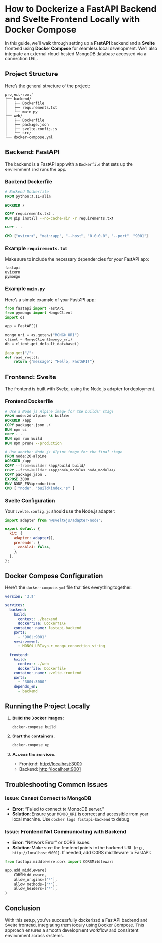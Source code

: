 # How to Dockerize a FastAPI Backend and Svelte Frontend Locally with Docker Compose

In this guide, we’ll walk through setting up a **FastAPI** backend and a **Svelte** frontend using **Docker Compose** for seamless local development. We’ll also integrate an external cloud-hosted MongoDB database accessed via a connection URL.

## Project Structure

Here’s the general structure of the project:

```
project-root/
├── backend/
│   ├── Dockerfile
│   ├── requirements.txt
│   └── main.py
├── web/
│   ├── Dockerfile
│   ├── package.json
│   ├── svelte.config.js
│   └── src/
└── docker-compose.yml
```

## Backend: FastAPI

The backend is a FastAPI app with a `Dockerfile` that sets up the environment and runs the app.

### Backend Dockerfile

```dockerfile
# Backend Dockerfile
FROM python:3.11-slim

WORKDIR /

COPY requirements.txt .
RUN pip install --no-cache-dir -r requirements.txt

COPY . .

CMD ["uvicorn", "main:app", "--host", "0.0.0.0", "--port", "9001"]
```

### Example `requirements.txt`

Make sure to include the necessary dependencies for your FastAPI app:

```
fastapi
uvicorn
pymongo
```

### Example `main.py`

Here’s a simple example of your FastAPI app:

```python
from fastapi import FastAPI
from pymongo import MongoClient
import os

app = FastAPI()

mongo_uri = os.getenv("MONGO_URI")
client = MongoClient(mongo_uri)
db = client.get_default_database()

@app.get("/")
def read_root():
    return {"message": "Hello, FastAPI!"}
```

## Frontend: Svelte

The frontend is built with Svelte, using the Node.js adapter for deployment.

### Frontend Dockerfile

```dockerfile
# Use a Node.js Alpine image for the builder stage
FROM node:20-alpine AS builder
WORKDIR /app
COPY package*.json ./
RUN npm ci
COPY . .
RUN npm run build
RUN npm prune --production

# Use another Node.js Alpine image for the final stage
FROM node:20-alpine
WORKDIR /app
COPY --from=builder /app/build build/
COPY --from=builder /app/node_modules node_modules/
COPY package.json .
EXPOSE 3000
ENV NODE_ENV=production
CMD [ "node", "build/index.js" ]
```

### Svelte Configuration

Your `svelte.config.js` should use the Node.js adapter:

```javascript
import adapter from '@sveltejs/adapter-node';

export default {
  kit: {
    adapter: adapter(),
    prerender: {
      enabled: false,
    },
  },
};
```

## Docker Compose Configuration

Here’s the `docker-compose.yml` file that ties everything together:

```yaml
version: '3.8'

services:
  backend:
    build:
      context: ./backend
      dockerfile: Dockerfile
    container_name: fastapi-backend
    ports:
      - '9001:9001'
    environment:
      - MONGO_URI=your_mongo_connection_string

  frontend:
    build:
      context: ./web
      dockerfile: Dockerfile
    container_name: svelte-frontend
    ports:
      - '3000:3000'
    depends_on:
      - backend
```

## Running the Project Locally

1. **Build the Docker images:**

   ```bash
   docker-compose build
   ```

2. **Start the containers:**

   ```bash
   docker-compose up
   ```

3. **Access the services:**

   - Frontend: [http://localhost:3000](http://localhost:3000)
   - Backend: [http://localhost:9001](http://localhost:9001)

## Troubleshooting Common Issues

### Issue: Cannot Connect to MongoDB

- **Error**: “Failed to connect to MongoDB server.”
- **Solution**: Ensure your `MONGO_URI` is correct and accessible from your local machine. Use `docker logs fastapi-backend` to debug.

### Issue: Frontend Not Communicating with Backend

- **Error**: “Network Error” or CORS issues.
- **Solution**: Make sure the frontend points to the backend URL (e.g., `http://localhost:9001`). If needed, add CORS middleware to FastAPI:

```python
from fastapi.middleware.cors import CORSMiddleware

app.add_middleware(
    CORSMiddleware,
    allow_origins=["*"],
    allow_methods=["*"],
    allow_headers=["*"],
)
```

## Conclusion

With this setup, you’ve successfully dockerized a FastAPI backend and Svelte frontend, integrating them locally using Docker Compose. This approach ensures a smooth development workflow and consistent environment across systems.
